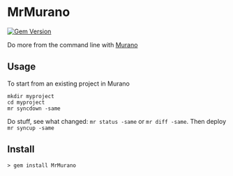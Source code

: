 # MrMurano

[![Gem Version](https://badge.fury.io/rb/MrMurano.svg)](https://badge.fury.io/rb/MrMurano)

Do more from the command line with [Murano](https://exosite.com/platform/)

## Usage

To start from an existing project in Murano
```
mkdir myproject
cd myproject
mr syncdown -same
```

Do stuff, see what changed: `mr status -same` or `mr diff -same`.
Then deploy `mr syncup -same`



## Install

```
> gem install MrMurano
```


